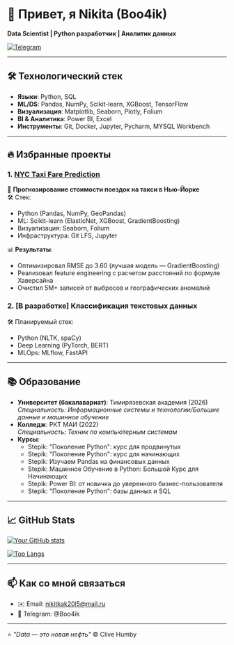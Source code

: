 # 👋 Привет, я Nikita (Boo4ik) 

**Data Scientist | Python разработчик | Аналитик данных**

[![Telegram](https://img.shields.io/badge/📨-Telegram-blue)](https://t.me/Boo4ik)

---

## 🛠 Технологический стек
- **Языки**: Python, SQL
- **ML/DS**: Pandas, NumPy, Scikit-learn, XGBoost, TensorFlow
- **Визуализация**: Matplotlib, Seaborn, Plotly, Folium
- **BI & Аналитика**: Power BI, Excel
- **Инструменты**: Git, Docker, Jupyter, Pycharm,  MYSQL Workbench

---

## 🔥 Избранные проекты

### 1. [NYC Taxi Fare Prediction](https://github.com/Boo4ik/nyc-taxi-analysis)
📌 **Прогнозирование стоимости поездок на такси в Нью-Йорке**  
🛠️ Стек:  
- Python (Pandas, NumPy, GeoPandas)  
- ML: Scikit-learn (ElasticNet, XGBoost, GradientBoosting)  
- Визуализация: Seaborn, Folium  
- Инфраструктура: Git LFS, Jupyter  

📊 **Результаты**:  
- Оптимизировал RMSE до 3.60 (лучшая модель — GradientBoosting)  
- Реализовал feature engineering с расчетом расстояний по формуле Хаверсайна  
- Очистил 5M+ записей от выбросов и географических аномалий  

### 2. [В разработке] Классификация текстовых данных  
🛠️ Планируемый стек:  
- Python (NLTK, spaCy)  
- Deep Learning (PyTorch, BERT)  
- MLOps: MLflow, FastAPI  

---

## 📚 Образование
- **Университет (бакалавариат)**: Тимирязевская академия (2026)  
  *Специальность: Информационные системы и технологии/Большие данные и машинное обучение*
- **Колледж**: РКТ МАИ (2022)  
  *Специальность: Техник по компьютерным системам*
- **Курсы**:  
  - Stepik: "Поколение Python": курс для продвинутых
  - Stepik: "Поколение Python": курс для начинающих
  - Stepik: Изучаем Pandas на финансовых данных
  - Stepik: Машинное Обучение в Python: Большой Курс для Начинающих
  - Stepik: Power BI: от новичка до уверенного бизнес-пользователя
  - Stepik: "Поколение Python": базы данных и SQL

---

## 📈 GitHub Stats
[![Your GitHub stats](https://github-readme-stats.vercel.app/api?username=Boo4ik&show_icons=true&theme=radical)](https://github.com/Boo4ik)

[![Top Langs](https://github-readme-stats.vercel.app/api/top-langs/?username=Boo4ik&layout=compact)](https://github.com/Boo4ik)

---

## 📫 Как со мной связаться
- ✉️ Email: nikitkak20l5@mail.ru  
- 💬 Telegram: @Boo4ik


---

⭐ *"Data — это новая нефть"* © Clive Humby
